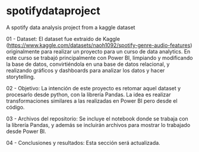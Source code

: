 # spotifydataproject
 A spotify data analysis project from a kaggle dataset

01 - Dataset:
El dataset fue extraido de Kaggle (https://www.kaggle.com/datasets/naoh1092/spotify-genre-audio-features) originalmente para realizar un proyecto para un curso de data analytics. En este curso se trabajó principalmente con Power BI, limpiando y modificando la base de datos, convirtiéndola en una base de datos relacional, y realizando gráficos y dashboards para analizar los datos y hacer storytelling.

02 - Objetivo:
La intención de este proyecto es retomar aquel dataset y procesarlo desde python, con la librería Pandas. La idea es realizar transformaciones similares a las realizadas en Power BI pero desde el código.

03 - Archivos del repositorio:
Se incluye el notebook donde se trabaja con la librería Pandas, y además se incluirán archivos para mostrar lo trabajado desde Power BI.

04 - Conclusiones y resultados:
Esta sección será actualizada.
